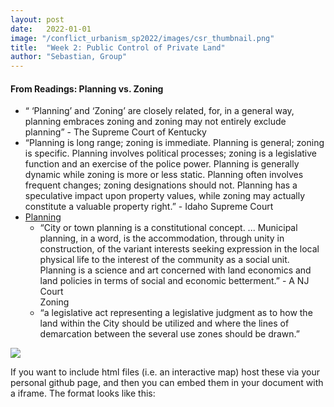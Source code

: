 ```yaml
---
layout: post
date:   2022-01-01
image: "/conflict_urbanism_sp2022/images/csr_thumbnail.png"
title:  "Week 2: Public Control of Private Land"
author: "Sebastian, Group"
---
```

#### From Readings: Planning vs. Zoning

<ul>
    <li>&ldquo; &lsquo;Planning&rsquo; and &lsquo;Zoning&rsquo; are closely related, for, in a general way, planning embraces zoning and zoning may not entirely exclude planning&rdquo; - The Supreme Court of Kentucky</li>
    <li>&ldquo;Planning is long range; zoning is immediate. Planning is general; zoning is specific. Planning involves political processes; zoning is a legislative function and an exercise of the police power. Planning is generally dynamic while zoning is more or less static. Planning often involves frequent changes; zoning designations should not. Planning has a speculative impact upon property values, while zoning may actually constitute a valuable property right.&rdquo; - Idaho Supreme Court</li>
    <li><span style="text-decoration: underline;">Planning</span>
        <ul>
            <li>&ldquo;City or town planning is a constitutional concept. ... Municipal planning, in a word, is the accommodation, through unity in construction, of the variant interests seeking expression in the local physical life to the interest of the community as a social unit. Planning is a science and art concerned with land economics and land policies in terms of social and economic betterment.&rdquo; - A NJ Court<br />Zoning</li>
            <li>&ldquo;a legislative act representing a legislative judgment as to how the land within the City should be utilized and where the lines of demarcation between the several use zones should be drawn.&rdquo;</li>
        </ul>
    </li>
</ul>


<img src= "/conflict_urbanism_sp2022/images/IMG_0555.jpg">

If you want to include html files (i.e. an interactive map) host these via your personal github page, and then you can embed them in your document with a iframe. The format looks like this:  

